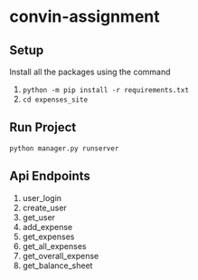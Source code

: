 # convin-assignment

## Setup
Install all the packages using the command

1. `python -m pip install -r requirements.txt`
2. `cd expenses_site`

## Run Project

`python manager.py runserver`


## Api Endpoints

1. user_login
2. create_user
3. get_user
4. add_expense
5. get_expenses
6. get_all_expenses
7. get_overall_expense
8. get_balance_sheet
